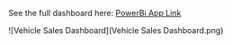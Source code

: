 See the full dashboard here: [PowerBi App Link](https://app.powerbi.com/view?r=eyJrIjoiN2I2MDgyNGMtYmUxOS00MjA5LTk4MzgtNDA2ZWMyMGI3MjQ4IiwidCI6IjYzYzQ3MTVmLTExNzAtNDFmYy04OTAwLWMwMTgzMzMwNGQ3YiJ9)

![Vehicle Sales Dashboard](Vehicle Sales Dashboard.png)
